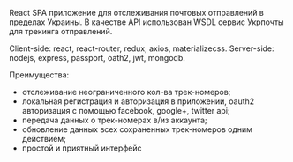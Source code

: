 
React SPA приложение для отслеживания почтовых отправлений в пределах Украины.
В качестве API использован WSDL сервис Укрпочты для трекинга отправлений.

Client-side: react, react-router, redux, axios, materializecss.
Server-side: nodejs, express, passport, oath2, jwt, mongodb.

Преимущества:
- отслеживание неограниченного кол-ва трек-номеров;
- локальная регистрация и авторизация в приложении, oauth2 авторизация с помощью facebook, google+, twitter api;
- передача данных о трек-номерах в/из аккаунта;
- обновление данных всех сохраненных трек-номеров одним действием;
- простой и приятный интерфейс 
